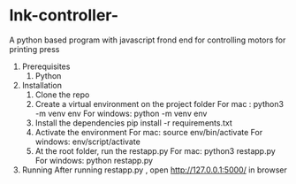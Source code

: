 # Ink-controller-
A python based program with javascript frond end for controlling motors for printing press

1. Prerequisites
   1. Python
2. Installation
   1. Clone the repo
   2. Create a virtual environment on the project folder
      For mac :
      python3 -m venv env
      For windows:
      python -m venv env
   3. Install the dependencies
      pip install -r requirements.txt
   4. Activate the environment
      For mac:
      source env/bin/activate
      For windows:
      env/script/activate
   5. At the root folder, run the restapp.py
      For mac:
      python3 restapp.py
      For windows:
      python restapp.py
3. Running
   After running restapp.py , open http://127.0.0.1:5000/ in browser

       
   
